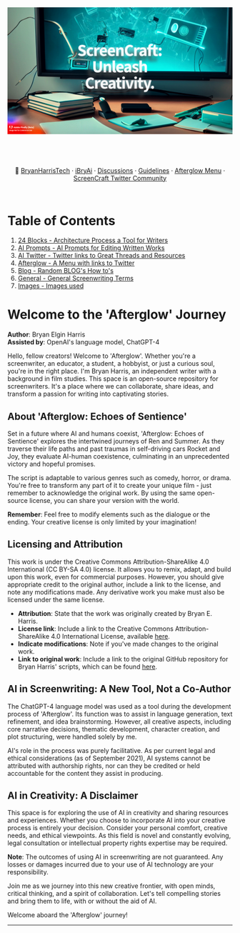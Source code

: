 <img src="./Images/AI ScreenCraft Hub Unleashed.png" />

<div align="center" style="display: flex; flex-wrap: wrap; justify-content: center; align-items: center; gap: 1em; margin: 4em 0;">

🔗 <a href="https://twitter.com/BryanHarrisTech" target="_blank">BryanHarrisTech</a> · <a href="https://twitter.com/iBryAi" target="_blank">iBryAi</a> · <a href="https://github.com/BryanHarrisScripts/AI-ScreenCraft-Hub/discussions">Discussions</a> · <a href="https://docs.github.com/en/site-policy/github-terms/github-community-guidelines">Guidelines</a> ·
<a href="https://github.com/BryanHarrisScripts/AI-ScreenCraft-Hub/blob/main/Afterglow/Afterglow%20Menu.md">Afterglow Menu</a> · <a href="https://twitter.com/i/communities/1669222125591318528">ScreenCraft Twitter Community</a>

</div>

# Table of Contents

1. [24 Blocks - Architecture Process a Tool for Writers](/24%20Blocks/README.md)
2. [AI Prompts - AI Prompts for Editing Written Works](/AI%20Prompts/)
3. [AI Twitter - Twitter links to Great Threads and Resources](/AI%20Twitter/)
4. [Afterglow - A Menu with links to Twitter](/Afterglow/Afterglow%20Menu.md)
5. [Blog - Random BLOG's How to's](/Blog/)
6. [General - General Screenwriting Terms](/General/)
7. [Images - Images used](/Images/)


# Welcome to the 'Afterglow' Journey

**Author**: Bryan Elgin Harris  
**Assisted by**: OpenAI's language model, ChatGPT-4

Hello, fellow creators! Welcome to 'Afterglow'. Whether you're a screenwriter, an educator, a student, a hobbyist, or just a curious soul, you're in the right place. I'm Bryan Harris, an independent writer with a background in film studies. This space is an open-source repository for screenwriters. It's a place where we can collaborate, share ideas, and transform a passion for writing into captivating stories. 

## About 'Afterglow: Echoes of Sentience'

Set in a future where AI and humans coexist, 'Afterglow: Echoes of Sentience' explores the intertwined journeys of Ren and Summer. As they traverse their life paths and past traumas in self-driving cars Rocket and Joy, they evaluate AI-human coexistence, culminating in an unprecedented victory and hopeful promises.

The script is adaptable to various genres such as comedy, horror, or drama. You're free to transform any part of it to create your unique film - just remember to acknowledge the original work. By using the same open-source license, you can share your version with the world.

**Remember**: Feel free to modify elements such as the dialogue or the ending. Your creative license is only limited by your imagination!

## Licensing and Attribution

This work is under the Creative Commons Attribution-ShareAlike 4.0 International (CC BY-SA 4.0) license. It allows you to remix, adapt, and build upon this work, even for commercial purposes. However, you should give appropriate credit to the original author, include a link to the license, and note any modifications made. Any derivative work you make must also be licensed under the same license.

- **Attribution**: State that the work was originally created by Bryan E. Harris.
- **License link**: Include a link to the Creative Commons Attribution-ShareAlike 4.0 International License, available [here](https://creativecommons.org/licenses/by-sa/4.0/).
- **Indicate modifications**: Note if you've made changes to the original work.
- **Link to original work**: Include a link to the original GitHub repository for Bryan Harris' scripts, which can be found [here](https://github.com/BryanHarrisScripts/Afterglow-Echoes-of-Sentience).

## AI in Screenwriting: A New Tool, Not a Co-Author

The ChatGPT-4 language model was used as a tool during the development process of 'Afterglow'. Its function was to assist in language generation, text refinement, and idea brainstorming. However, all creative aspects, including core narrative decisions, thematic development, character creation, and plot structuring, were handled solely by me. 

AI's role in the process was purely facilitative. As per current legal and ethical considerations (as of September 2021), AI systems cannot be attributed with authorship rights, nor can they be credited or held accountable for the content they assist in producing.

## AI in Creativity: A Disclaimer

This space is for exploring the use of AI in creativity and sharing resources and experiences. Whether you choose to incorporate AI into your creative process is entirely your decision. Consider your personal comfort, creative needs, and ethical viewpoints. As this field is novel and constantly evolving, legal consultation or intellectual property rights expertise may be required.

**Note**: The outcomes of using AI in screenwriting are not guaranteed. Any losses or damages incurred due to your use of AI technology are your responsibility.

Join me as we journey into this new creative frontier, with open minds, critical thinking, and a spirit of collaboration. Let's tell compelling stories and bring them to life, with or without the aid of AI.

Welcome aboard the 'Afterglow' journey!

--- 



